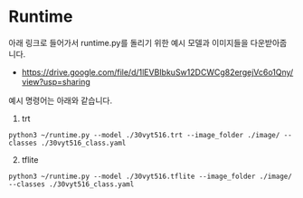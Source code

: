 # Runtime

아래 링크로 들어가서 runtime.py를 돌리기 위한 예시 모델과 이미지들을 다운받아줍니다.

- https://drive.google.com/file/d/1lEVBIbkuSw12DCWCg82ergejVc6o1Qny/view?usp=sharing



예시 명령어는 아래와 같습니다.

1. trt

```shell
python3 ~/runtime.py --model ./30vyt516.trt --image_folder ./image/ --classes ./30vyt516_class.yaml
```

2. tflite

```shell
python3 ~/runtime.py --model ./30vyt516.tflite --image_folder ./image/ --classes ./30vyt516_class.yaml
```

